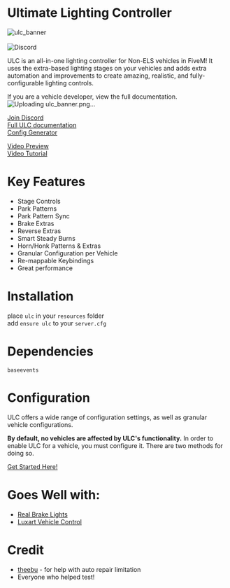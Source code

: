 # Ultimate Lighting Controller
![ulc_banner](https://user-images.githubusercontent.com/48927090/224608424-52e9505c-adc2-47dd-b5ab-30a5f933427f.png)<br><br>
<img alt="Discord" src="https://img.shields.io/discord/603591936372244501?label=Discord&logo=Discord&logoColor=white">



ULC is an all-in-one lighting controller for Non-ELS vehicles in FiveM! It uses the extra-based lighting stages on your vehicles and adds extra automation and improvements to create amazing, realistic, and fully-configurable lighting controls.

If you are a vehicle developer, view the full documentation.![Uploading ulc_banner.png…]()


[Join Discord](https://discord.gg/dwnstr-fivem)<br>
[Full ULC documentation](https://dawnstar.gitbook.io/vehicle-docs/ulc/overview)<br>
[Config Generator](https://ulc.dwnstr.com/)

[Video Preview](https://www.youtube.com/watch?v=f1H6sohjTao)<br>
[Video Tutorial](https://youtu.be/FIF3qqRY0Ts)

# Key Features
- Stage Controls
- Park Patterns
- Park Pattern Sync
- Brake Extras
- Reverse Extras
- Smart Steady Burns
- Horn/Honk Patterns & Extras
- Granular Configuration per Vehicle
- Re-mappable Keybindings
- Great performance


# Installation
place ``ulc`` in your ``resources`` folder<br>
add ``ensure ulc`` to your ``server.cfg``

# Dependencies
``baseevents``

# Configuration
ULC offers a wide range of configuration settings, as well as granular vehicle configurations.

**By default, no vehicles are affected by ULC's functionality.** In order to enable ULC for a vehicle, you must configure it. There are two methods for doing so.

[Get Started Here!](https://dawnstar.gitbook.io/vehicle-docs/ulc/overview)

# Goes Well with:
- [Real Brake Lights](https://github.com/Flohhhhh/real-brake-lights)
- [Luxart Vehicle Control](https://github.com/TrevorBarns/luxart-vehicle-control)

# Credit

- [theebu](https://github.com/theebu) - for help with auto repair limitation
- Everyone who helped test!
